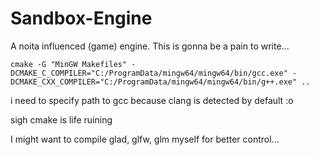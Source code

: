# Sandbox-Engine

A noita influenced (game) engine. This is gonna be a pain to write...

`cmake -G "MinGW Makefiles" -DCMAKE_C_COMPILER="C:/ProgramData/mingw64/mingw64/bin/gcc.exe" -DCMAKE_CXX_COMPILER="C:/ProgramData/mingw64/mingw64/bin/g++.exe" .. `

i need to specify path to gcc because clang is detected by default :o

sigh cmake is life ruining

I might want to compile glad, glfw, glm myself for better control...